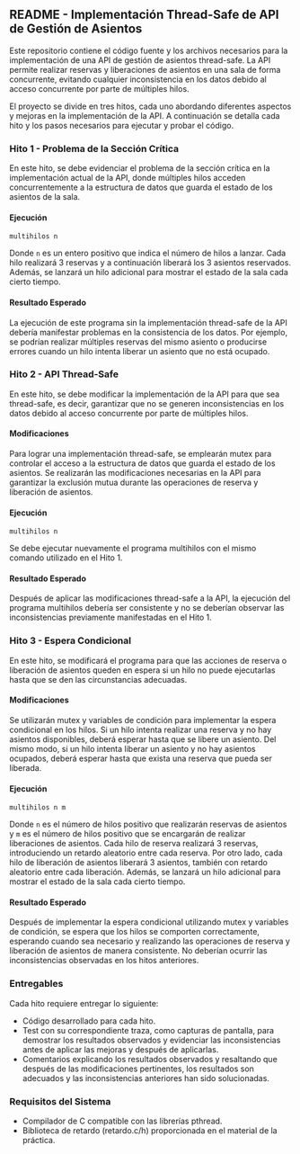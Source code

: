 ## README - Implementación Thread-Safe de API de Gestión de Asientos

Este repositorio contiene el código fuente y los archivos necesarios para la implementación de una API de gestión de asientos thread-safe. La API permite realizar reservas y liberaciones de asientos en una sala de forma concurrente, evitando cualquier inconsistencia en los datos debido al acceso concurrente por parte de múltiples hilos.

El proyecto se divide en tres hitos, cada uno abordando diferentes aspectos y mejoras en la implementación de la API. A continuación se detalla cada hito y los pasos necesarios para ejecutar y probar el código.

### Hito 1 - Problema de la Sección Crítica

En este hito, se debe evidenciar el problema de la sección crítica en la implementación actual de la API, donde múltiples hilos acceden concurrentemente a la estructura de datos que guarda el estado de los asientos de la sala.

#### Ejecución
```
multihilos n
```
Donde `n` es un entero positivo que indica el número de hilos a lanzar. Cada hilo realizará 3 reservas y a continuación liberará los 3 asientos reservados. Además, se lanzará un hilo adicional para mostrar el estado de la sala cada cierto tiempo.

#### Resultado Esperado
La ejecución de este programa sin la implementación thread-safe de la API debería manifestar problemas en la consistencia de los datos. Por ejemplo, se podrían realizar múltiples reservas del mismo asiento o producirse errores cuando un hilo intenta liberar un asiento que no está ocupado.

### Hito 2 - API Thread-Safe

En este hito, se debe modificar la implementación de la API para que sea thread-safe, es decir, garantizar que no se generen inconsistencias en los datos debido al acceso concurrente por parte de múltiples hilos.

#### Modificaciones
Para lograr una implementación thread-safe, se emplearán mutex para controlar el acceso a la estructura de datos que guarda el estado de los asientos. Se realizarán las modificaciones necesarias en la API para garantizar la exclusión mutua durante las operaciones de reserva y liberación de asientos.

#### Ejecución
```
multihilos n
```
Se debe ejecutar nuevamente el programa multihilos con el mismo comando utilizado en el Hito 1.

#### Resultado Esperado
Después de aplicar las modificaciones thread-safe a la API, la ejecución del programa multihilos debería ser consistente y no se deberían observar las inconsistencias previamente manifestadas en el Hito 1.

### Hito 3 - Espera Condicional

En este hito, se modificará el programa para que las acciones de reserva o liberación de asientos queden en espera si un hilo no puede ejecutarlas hasta que se den las circunstancias adecuadas.

#### Modificaciones
Se utilizarán mutex y variables de condición para implementar la espera condicional en los hilos. Si un hilo intenta realizar una reserva y no hay asientos disponibles, deberá esperar hasta que se libere un asiento. Del mismo modo, si un hilo intenta liberar un asiento y no hay asientos ocupados, deberá esperar hasta que exista una reserva que pueda ser liberada.

#### Ejecución
```
multihilos n m
```
Donde `n` es el número de hilos positivo que realizarán reservas de asientos y `m` es el número de hilos positivo que se encargarán de realizar liberaciones de asientos. Cada hilo de reserva realizará 3 reservas, introduciendo un retardo aleatorio entre cada reserva. Por otro lado, cada hilo de liberación de asientos liberará 3 asientos, también con retardo aleatorio entre cada liberación. Además, se lanzará un hilo adicional para mostrar el estado de la sala cada cierto tiempo.

#### Resultado Esperado
Después de implementar la espera condicional utilizando mutex y variables de condición, se espera que los hilos se comporten correctamente, esperando cuando sea necesario y realizando las operaciones de reserva y liberación de asientos de manera consistente. No deberían ocurrir las inconsistencias observadas en los hitos anteriores.

### Entregables

Cada hito requiere entregar lo siguiente:

- Código desarrollado para cada hito.
- Test con su correspondiente traza, como capturas de pantalla, para demostrar los resultados observados y evidenciar las inconsistencias antes de aplicar las mejoras y después de aplicarlas.
- Comentarios explicando los resultados observados y resaltando que después de las modificaciones pertinentes, los resultados son adecuados y las inconsistencias anteriores han sido solucionadas.

### Requisitos del Sistema

- Compilador de C compatible con las librerías pthread.
- Biblioteca de retardo (retardo.c/h) proporcionada en el material de la práctica.